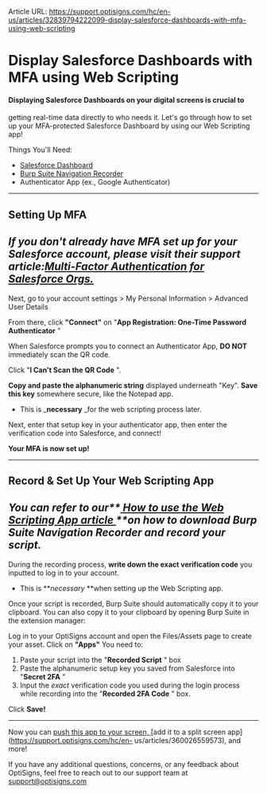 Article URL: https://support.optisigns.com/hc/en-us/articles/32839794222099-display-salesforce-dashboards-with-mfa-using-web-scripting

# Display Salesforce Dashboards with MFA using Web Scripting

#### Displaying Salesforce Dashboards on your digital screens is crucial to
getting real-time data directly to who needs it. Let's go through how to set
up your MFA-protected Salesforce Dashboard by using our Web Scripting app!

Things You'll Need:

  * [Salesforce Dashboard](https://www.salesforce.com/)
  * [Burp Suite Navigation Recorder](https://chromewebstore.google.com/detail/burp-suite-navigation-rec/anpapjclbjicacakeoggghfldppbkepg)
  * Authenticator App (ex., Google Authenticator)

* * *

## Setting Up MFA

_If you don't already have MFA set up for your Salesforce account, please
visit their support article:**[Multi-Factor Authentication for Salesforce
Orgs.](https://help.salesforce.com/s/articleView?id=sf.security_overview_2fa.htm&type=5)**_  
---  
  
Next, go to your account settings > My Personal Information > Advanced User
Details

From there, click **"Connect"** on "**App Registration: One-Time Password
Authenticator** "

When Salesforce prompts you to connect an Authenticator App, **DO NOT**
immediately scan the QR code.

Click "**I Can't Scan the QR Code** ".

**Copy and paste the alphanumeric string** displayed underneath "Key". **Save
this key** somewhere secure, like the Notepad app.

  * This is _**necessary** _for the web scripting process later. 

Next, enter that setup key in your authenticator app, then enter the
verification code into Salesforce, and connect!

**Your MFA is now set up!**

* * *

## Record & Set Up Your Web Scripting App

_You can refer to our**[ How to use the Web Scripting App article
](https://support.optisigns.com/hc/en-us/articles/1500012522362)**on how to
download Burp Suite Navigation Recorder and record your script._  
---  
  
During the recording process, **write down the exact verification code** you
inputted to log in to your account.

  * This is **_necessary_ **when setting up the Web Scripting app. 

Once your script is recorded, Burp Suite should automatically copy it to your
clipboard. You can also copy it to your clipboard by opening Burp Suite in the
extension manager:

Log in to your OptiSigns account and open the Files/Assets page to create your
asset. Click on **"Apps"** You need to:

  1. Paste your script into the "**Recorded Script** " box
  2. Paste the alphanumeric setup key you saved from Salesforce into "**Secret 2FA** "
  3. Input the _exact_ verification code you used during the login process while recording into the "**Recorded 2FA Code** " box.

Click **Save!**

* * *

Now you can [push this app to your screen,
](https://support.optisigns.com/hc/en-us/articles/18988049363859)[add it to a
split screen app](https://support.optisigns.com/hc/en-
us/articles/360026559573), and more!

If you have any additional questions, concerns, or any feedback about
OptiSigns, feel free to reach out to our support team at support@optisigns.com


